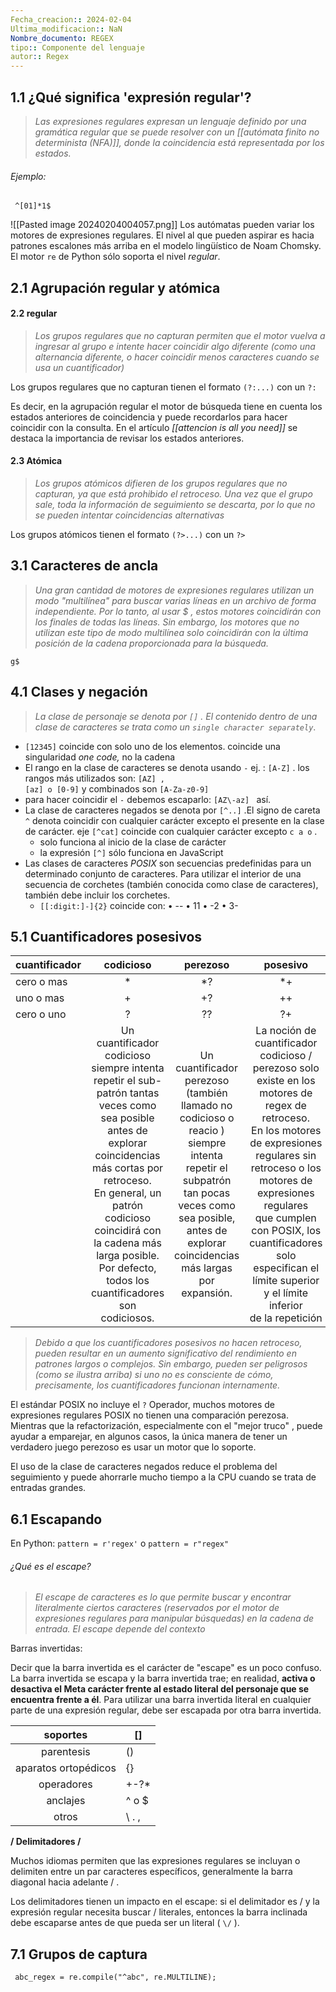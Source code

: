 ```yaml
---
Fecha_creacion:: 2024-02-04
Ultima_modificacion:: NaN
Nombre_documento: REGEX
tipo:: Componente del lenguaje
autor:: Regex
---
```


## 1.1 ¿Qué significa 'expresión regular'?

>*Las expresiones regulares expresan un lenguaje definido por una gramática regular que se puede resolver con un [[autómata finito no determinista (NFA)]], donde la coincidencia está representada por los estados.* 

###### Ejemplo:

```copy
 ^[01]*1$
```

![[Pasted image 20240204004057.png]]
Los autómatas pueden variar los motores de expresiones regulares. El nivel al que pueden aspirar es hacia  patrones escalones más arriba en el modelo lingüístico de Noam Chomsky.  El motor <code>re</code> de Python sólo soporta el nivel *regular*. 

## 2.1 Agrupación regular y atómica 

#### 2.2 regular 

> *Los grupos regulares que no capturan permiten que el motor vuelva a ingresar al grupo e intente hacer coincidir algo diferente (como una alternancia diferente, o hacer coincidir menos caracteres cuando se usa un cuantificador)*

Los grupos regulares que no capturan tienen el formato ``(?:...)`` con un ``?:``

Es decir, en la agrupación regular el motor de búsqueda tiene en cuenta los estados anteriores de coincidencia y puede recordarlos para hacer coincidir con la consulta. En el artículo *[[attencion is all you need]]* se destaca la importancia de revisar los estados anteriores. 
#### 2.3 Atómica

> *Los grupos atómicos difieren de los grupos regulares que no capturan, ya que está prohibido el retroceso. Una vez que el grupo sale, toda la información de seguimiento se descarta, por lo que no se pueden intentar coincidencias alternativas*

Los grupos atómicos tienen el formato  ``(?>...)``  con un ``?>``

## 3.1 Caracteres de ancla

> *Una gran cantidad de motores de expresiones regulares utilizan un modo "multilínea" para buscar varias líneas en un archivo de forma independiente. Por lo tanto, al usar $ , estos motores coincidirán con los finales de todas las líneas. Sin embargo, los motores que no utilizan este tipo de modo multilínea solo coincidirán con la última posición de la cadena proporcionada para la búsqueda.*

``g$`` 

## 4.1 Clases y negación 

> *La clase de personaje se denota por <code>[]</code> . El contenido dentro de una clase de caracteres se trata como un <code>single character separately</code>*. 

+ ``[12345]`` coincide con solo uno de los elementos. coincide una singularidad *one code,* no la cadena
+ El rango en la clase de caracteres se denota usando <code>-</code>  ej. : <code>[A-Z]</code> .  los rangos más utilizados son: <code>[AZ] , [az] o [0-9]</code> y combinados son <code>[A-Za-z0-9]</code>
+ para hacer coincidir el ``-`` debemos escaparlo: ``[AZ\-az] `` así. 
+ La clase de caracteres negados se denota por ``[^..]`` .El signo de careta ``^`` denota coincidir con cualquier carácter excepto el presente en la clase de carácter. eje    ``[^cat]`` coincide con cualquier carácter excepto ``c a o`` . 
	+ solo funciona al inicio de la clase de carácter
	+ la expresión ``[^]`` sólo funciona en JavaScript
+ Las clases de caracteres *POSIX* son secuencias predefinidas para un determinado conjunto de caracteres. Para utilizar el interior de una secuencia de corchetes (también conocida como clase de caracteres), también debe incluir los corchetes.
	+  ``[[:digit:]-]{2}`` coincide con:
		• --
		• 11
		• -2
		• 3-

## 5.1 Cuantificadores posesivos

| cuantificador |                                                                                                                                              codicioso                                                                                                                                               |                                                                                                 perezoso                                                                                                  |                                                                                                                                                           posesivo                                                                                                                                                           |
| ------------- |:----------------------------------------------------------------------------------------------------------------------------------------------------------------------------------------------------------------------------------------------------------------------------------------------------:|:---------------------------------------------------------------------------------------------------------------------------------------------------------------------------------------------------------:|:----------------------------------------------------------------------------------------------------------------------------------------------------------------------------------------------------------------------------------------------------------------------------------------------------------------------------:|
| cero o mas    |                                                                                                                                                  *                                                                                                                                                   |                                                                                                    *?                                                                                                     |                                                                                                                                                              *+                                                                                                                                                              |
| uno o mas     |                                                                                                                                                  +                                                                                                                                                   |                                                                                                    +?                                                                                                     |                                                                                                                                                              ++                                                                                                                                                              |
| cero o uno    |                                                                                                                                                  ?                                                                                                                                                   |                                                                                                    ??                                                                                                     |                                                                                                                                                              ?+                                                                                                                                                              |
|               | Un cuantificador codicioso siempre intenta repetir el sub-patrón tantas veces como sea posible<br>antes de explorar coincidencias más cortas por retroceso.<br>En general, un patrón codicioso coincidirá con la cadena más larga posible.<br>Por defecto, todos los cuantificadores son codiciosos. | Un cuantificador perezoso (también llamado no codicioso o reacio ) siempre intenta repetir el subpatrón<br>tan pocas veces como sea posible, antes de explorar coincidencias más largas por<br>expansión. | La noción de cuantificador codicioso / perezoso solo existe en los motores de regex de retroceso.<br>En los motores de expresiones regulares sin retroceso o los motores de expresiones regulares<br>que cumplen con POSIX, los cuantificadores solo especifican el límite superior y el límite inferior<br>de la repetición |



>*Debido a que los cuantificadores posesivos no hacen retroceso, pueden resultar en un aumento significativo del rendimiento en patrones largos o complejos. Sin embargo, pueden ser peligrosos (como se ilustra arriba) si uno no es consciente de cómo, precisamente, los cuantificadores funcionan internamente.* 


El estándar POSIX no incluye el ``?`` Operador, muchos motores de expresiones regulares POSIX no tienen una comparación perezosa. Mientras que la refactorización, especialmente con el "mejor truco" , puede ayudar a emparejar, en algunos casos, la única manera de tener un verdadero juego perezoso es usar un motor que lo soporte.

El uso de la clase de caracteres negados reduce el problema del seguimiento y puede ahorrarle mucho tiempo a la CPU cuando se trata de entradas grandes.



## 6.1 Escapando

En Python:  `` pattern = r'regex' `` o  `` pattern = r"regex" ``
###### ¿Qué es el escape?

> *El escape de caracteres es lo que permite buscar y encontrar literalmente ciertos caracteres (reservados por el motor de expresiones regulares para manipular búsquedas) en la cadena de entrada. El escape depende del contexto*

Barras invertidas: 

Decir que la barra invertida es el carácter de "escape" es un poco confuso. La barra invertida se escapa y la barra invertida trae; en realidad, **activa o desactiva el Meta carácter frente al estado literal del personaje que se encuentra frente a él**. Para utilizar una barra invertida literal en cualquier parte de una expresión regular, debe ser escapada por otra barra invertida. 

| soportes | [] |
| :--: | ---- |
| parentesis | () |
| aparatos ortopédicos | {} |
| operadores | +-?* |
| anclajes | ^ o $ |
| otros | \  .  , |

**/ Delimitadores /**

Muchos idiomas permiten que las expresiones regulares se incluyan o delimiten entre un par caracteres específicos, generalmente la barra diagonal hacia adelante / .

Los delimitadores tienen un impacto en el escape: si el delimitador es / y la expresión regular necesita buscar / literales, entonces la barra inclinada debe escaparse antes de que pueda ser un literal ( ``\/`` ).





## 7.1 Grupos de captura

`` abc_regex = re.compile("^abc", re.MULTILINE);``
